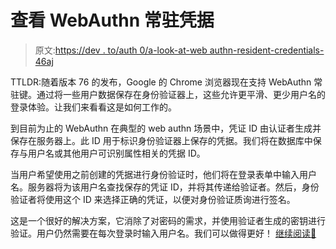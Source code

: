 # 查看 WebAuthn 常驻凭据

> 原文:[https://dev . to/auth 0/a-look-at-web authn-resident-credentials-46aj](https://dev.to/auth0/a-look-at-webauthn-resident-credentials-46aj)

TTLDR:随着版本 76 的发布，Google 的 Chrome 浏览器现在支持 WebAuthn 常驻键。通过将一些用户数据保存在身份验证器上，这些允许更平滑、更少用户名的登录体验。让我们来看看这是如何工作的。

到目前为止的 WebAuthn
在典型的 web authn 场景中，凭证 ID 由认证者生成并保存在服务器上。此 ID 用于标识身份验证器上保存的凭据。我们将在数据库中保存与用户名或其他用户可识别属性相关的凭据 ID。

当用户希望使用之前创建的凭据进行身份验证时，他们将在登录表单中输入用户名。服务器将为该用户名查找保存的凭证 ID，并将其传递给验证者。然后，身份验证者将使用这个 ID 来选择正确的凭证，以便对身份验证质询进行签名。

这是一个很好的解决方案，它消除了对密码的需求，并使用验证者生成的密钥进行验证。用户仍然需要在每次登录时输入用户名。我们可以做得更好！
[继续阅读📖](https://auth0.com/blog/a-look-at-webauthn-resident-credentials/?utm_source=dev&utm_medium=sc&utm_campaign=webauthn_credentials)